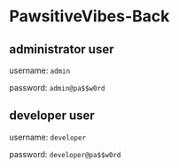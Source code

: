 # PawsitiveVibes-Back

## administrator user
username: `admin` 

password: `admin@pa$$w0rd`

## developer user
username: `developer` 

password: `developer@pa$$w0rd`
